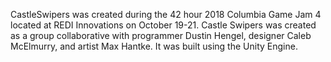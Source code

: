 CastleSwipers was created during the 42 hour 2018 Columbia Game Jam 4 located at REDI Innovations on October 19-21. Castle Swipers was created as a group collaborative with programmer Dustin Hengel, designer Caleb McElmurry, and artist Max Hantke. It was built using the Unity Engine.

